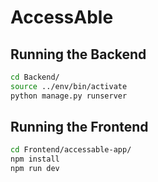 # AccessAble
## Running the Backend
```bash
cd Backend/
source ../env/bin/activate
python manage.py runserver
```
## Running the Frontend
```bash
cd Frontend/accessable-app/
npm install
npm run dev
```
